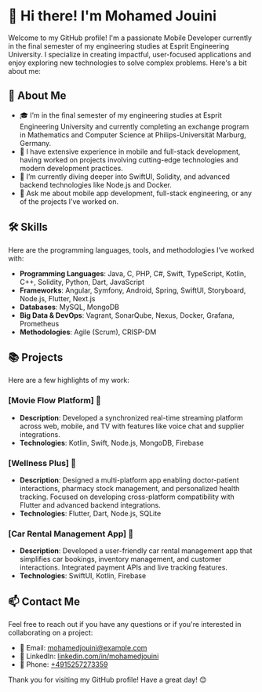 # 👋 Hi there! I'm Mohamed Jouini

Welcome to my GitHub profile! I'm a passionate Mobile Developer currently in the final semester of my engineering studies at Esprit Engineering University. I specialize in creating impactful, user-focused applications and enjoy exploring new technologies to solve complex problems. Here's a bit about me:

## 🚀 About Me

- 🎓 I’m in the final semester of my engineering studies at Esprit Engineering University and currently completing an exchange program in Mathematics and Computer Science at Philips-Universität Marburg, Germany.
- 💼 I have extensive experience in mobile and full-stack development, having worked on projects involving cutting-edge technologies and modern development practices.
- 🌱 I’m currently diving deeper into SwiftUI, Solidity, and advanced backend technologies like Node.js and Docker.
- 💬 Ask me about mobile app development, full-stack engineering, or any of the projects I’ve worked on.

## 🛠️ Skills

Here are the programming languages, tools, and methodologies I’ve worked with:

- **Programming Languages**: Java, C, PHP, C#, Swift, TypeScript, Kotlin, C++, Solidity, Python, Dart, JavaScript
- **Frameworks**: Angular, Symfony, Android, Spring, SwiftUI, Storyboard, Node.js, Flutter, Next.js
- **Databases**: MySQL, MongoDB
- **Big Data & DevOps**: Vagrant, SonarQube, Nexus, Docker, Grafana, Prometheus
- **Methodologies**: Agile (Scrum), CRISP-DM

## 📚 Projects

Here are a few highlights of my work:

### [Movie Flow Platform] 🔗
- **Description**: Developed a synchronized real-time streaming platform across web, mobile, and TV with features like voice chat and supplier integrations.
- **Technologies**: Kotlin, Swift, Node.js, MongoDB, Firebase

### [Wellness Plus] 🔗
- **Description**: Designed a multi-platform app enabling doctor-patient interactions, pharmacy stock management, and personalized health tracking. Focused on developing cross-platform compatibility with Flutter and advanced backend integrations.
- **Technologies**: Flutter, Dart, Node.js, SQLite

### [Car Rental Management App] 🔗
- **Description**: Developed a user-friendly car rental management app that simplifies car bookings, inventory management, and customer interactions. Integrated payment APIs and live tracking features.
- **Technologies**: SwiftUI, Kotlin, Firebase

## 📫 Contact Me

Feel free to reach out if you have any questions or if you're interested in collaborating on a project:

- 📧 Email: [mohamedjouini@example.com](mailto:mohamedjouini@example.com)
- 💼 LinkedIn: [linkedin.com/in/mohamedjouini](https://linkedin.com/in/mohamedjouini)
- 📱 Phone: [+4915257273359](tel:+4915257273359)

Thank you for visiting my GitHub profile! Have a great day! 😊
